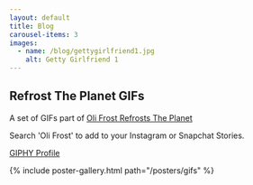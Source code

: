 ```yaml
---
layout: default
title: Blog
carousel-items: 3
images:
  - name: /blog/gettygirlfriend1.jpg
    alt: Getty Girlfriend 1
---
```


## Refrost The Planet GIFs

A set of GIFs part of [Oli Frost Refrosts The Planet](/refrost)

Search 'Oli Frost' to add to your Instagram or Snapchat Stories.

[GIPHY Profile](http://giphy.com/olifrost)

{% include poster-gallery.html path="/posters/gifs" %}
